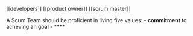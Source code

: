 [[developers]]
[[product owner]]
[[scrum master]]

A Scum Team should be proficient in living five values:
	- **commitment** to acheving an goal
	- ****